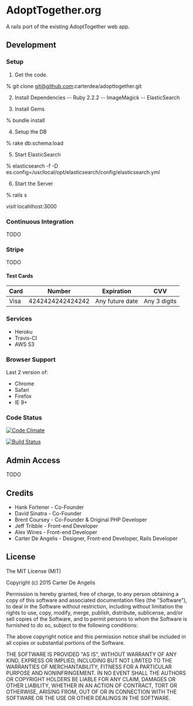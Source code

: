 # AdoptTogether.org
A rails port of the existing AdoptTogether web app.

## Development

### Setup

1. Get the code.
  
  % git clone git@github.com:carterdea/adopttogether.git

2. Install Dependencies
-- Ruby 2.2.2
-- ImageMagick
-- ElasticSearch

3. Install Gems

  % bundle install

4. Setup the DB

  % rake db:schema:load

5. Start ElasticSearch

  % elasticsearch -f -D es.config=/usr/local/opt/elasticsearch/config/elasticsearch.yml

6. Start the Server

  % rails s

visit locahlhost:3000

### Continuous Integration
TODO

### Stripe
TODO

#### Test Cards

<table>
  <thead>
    <tr>
      <th>Card</th>
      <th>Number</th>
      <th>Expiration</th>
      <th>CVV</th>
    </tr>
  </thead>
  <tbody>
    <tr>
      <td>Visa</td>
      <td>4242424242424242</td>
      <td>Any future date</td>
      <td>Any 3 digits</td>
    </tr>
  </tbody>
</table>

### Services
- Heroku
- Travis-CI
- AWS S3

### Browser Support
Last 2 version of:
- Chrome
- Safari
- Firefox
- IE 9+


### Code Status
[![Code Climate](https://codeclimate.com/github/carterdea/adopttogether/badges/gpa.svg)](https://codeclimate.com/github/carterdea/adopttogether)
<!-- [![Test Coverage](https://codeclimate.com/github/carterdea/adopttogether/badges/coverage.svg)](https://codeclimate.com/github/carterdea/adopttogether/coverage) -->
[![Build Status](https://travis-ci.org/carterdea/adopttogether.svg?branch=master)](https://travis-ci.org/carterdea/adopttogether)

## Admin Access
TODO


Credits
-------

- Hank Fortener - Co-Founder
- David Sinatra - Co-Founder
- Brent Coursey - Co-Founder & Original PHP Developer
- Jeff Tribble - Front-end Developer
- Alex Wines - Front-end Developer
- Carter De Angelis - Designer, Front-end Developer, Rails Developer

License
-------

The MIT License (MIT)

Copyright (c) 2015 Carter De Angelis

Permission is hereby granted, free of charge, to any person obtaining a copy
of this software and associated documentation files (the "Software"), to deal
in the Software without restriction, including without limitation the rights
to use, copy, modify, merge, publish, distribute, sublicense, and/or sell
copies of the Software, and to permit persons to whom the Software is
furnished to do so, subject to the following conditions:

The above copyright notice and this permission notice shall be included in
all copies or substantial portions of the Software.

THE SOFTWARE IS PROVIDED "AS IS", WITHOUT WARRANTY OF ANY KIND, EXPRESS OR
IMPLIED, INCLUDING BUT NOT LIMITED TO THE WARRANTIES OF MERCHANTABILITY,
FITNESS FOR A PARTICULAR PURPOSE AND NONINFRINGEMENT. IN NO EVENT SHALL THE
AUTHORS OR COPYRIGHT HOLDERS BE LIABLE FOR ANY CLAIM, DAMAGES OR OTHER
LIABILITY, WHETHER IN AN ACTION OF CONTRACT, TORT OR OTHERWISE, ARISING FROM,
OUT OF OR IN CONNECTION WITH THE SOFTWARE OR THE USE OR OTHER DEALINGS IN
THE SOFTWARE.
